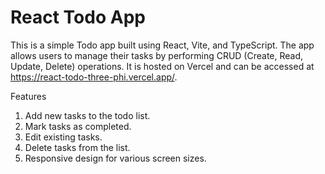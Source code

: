 # React Todo App

This is a simple Todo app built using React, Vite, and TypeScript. The app allows users to manage their tasks by performing CRUD (Create, Read, Update, Delete) operations. It is hosted on Vercel and can be accessed at https://react-todo-three-phi.vercel.app/.

Features
1. Add new tasks to the todo list.
2. Mark tasks as completed.
3. Edit existing tasks.
4. Delete tasks from the list.
5. Responsive design for various screen sizes.
